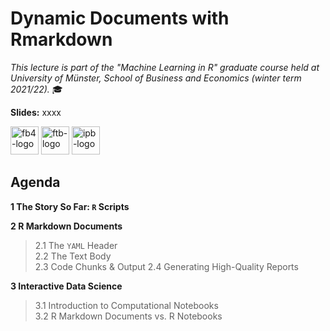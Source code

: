 # Dynamic Documents with Rmarkdown
*This lecture is part of the "Machine Learning in R" graduate course held at University of Münster, School of Business and Economics (winter term 2021/22).* :mortar_board:

**Slides:** xxxx

<a href="https://www.wiwi.uni-muenster.de/"><img src="https://www.wiwi.uni-muenster.de/fakultaet/sites/all/themes/wwucd/assets/images/logos/secondary_wiwi_aacsb_german.jpg" alt="fb4-logo" height="45"></a> <a href="https://www.wiwi.uni-muenster.de/ctrl/aktuelles"><img src="https://www.wiwi.uni-muenster.de/ctrl/sites/all/themes/wwucd/assets/images/logos/berenslogo5.jpg" alt="ftb-logo" height="45"></a> <a href="https://www.wiwi.uni-muenster.de/iff2/de/news"><img src="https://www.wiwi.uni-muenster.de/iff2/sites/all/themes/wwucd/assets/images/logos/logo_iff2_en2.jpg" alt="ipb-logo" height="45"></a>

## Agenda

**1 The Story So Far: `R` Scripts**

**2 R Markdown Documents**  
> 2.1 The `YAML` Header  
2.2 The Text Body  
2.3 Code Chunks & Output 
2.4 Generating High-Quality Reports
  
**3 Interactive Data Science**  
> 3.1 Introduction to Computational Notebooks  
3.2 R Markdown Documents vs. R Notebooks
